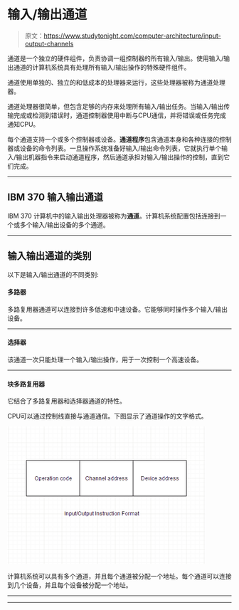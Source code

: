 # 输入/输出通道

> 原文：<https://www.studytonight.com/computer-architecture/input-output-channels>

通道是一个独立的硬件组件，负责协调一组控制器的所有输入/输出。使用输入/输出通道的计算机系统具有处理所有输入/输出操作的特殊硬件组件。

通道使用单独的、独立的和低成本的处理器来运行，这些处理器被称为通道处理器。

通道处理器很简单，但包含足够的内存来处理所有输入/输出任务。当输入/输出传输完成或检测到错误时，通道控制器使用中断与CPU通信，并将错误或任务完成通知CPU。

每个通道支持一个或多个控制器或设备。**通道程序**包含通道本身和各种连接的控制器或设备的命令列表。一旦操作系统准备好输入/输出命令列表，它就执行单个输入/输出机器指令来启动通道程序，然后通道承担对输入/输出操作的控制，直到它们完成。

* * *

## IBM 370 输入输出通道

IBM 370 计算机中的输入输出处理器被称为**通道**。计算机系统配置包括连接到一个或多个输入/输出设备的多个通道。

* * *

## 输入输出通道的类别

以下是输入/输出通道的不同类别:

#### 多路器

多路复用器通道可以连接到许多低速和中速设备。它能够同时操作多个输入/输出设备。

* * *

#### 选择器

该通道一次只能处理一个输入/输出操作，用于一次控制一个高速设备。

* * *

#### 块多路复用器

它结合了多路复用器和选择器通道的特性。

CPU可以通过控制线直接与通道通信。下图显示了通道操作的文字格式。

![Input Output Channels](img/1fee9b0e77f04d4576f3d808eac459a9.png)

计算机系统可以具有多个通道，并且每个通道被分配一个地址。每个通道可以连接到几个设备，并且每个设备被分配一个地址。

* * *

* * *